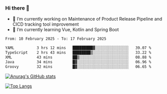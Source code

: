 ### Hi there 👋

- 🔭 I’m currently working on Maintenance of Product Release Pipeline and CICD tracking tool improvement
- 🌱 I’m currently learning Vue, Kotlin and Spring Boot

<!--START_SECTION:waka-->

```txt
From: 10 February 2025 - To: 17 February 2025

YAML          3 hrs 12 mins   █████████▓░░░░░░░░░░░░░░░   39.07 %
TypeScript    2 hrs 43 mins   ████████▒░░░░░░░░░░░░░░░░   33.22 %
XML           43 mins         ██▒░░░░░░░░░░░░░░░░░░░░░░   08.88 %
Java          34 mins         █▓░░░░░░░░░░░░░░░░░░░░░░░   06.96 %
Groovy        32 mins         █▓░░░░░░░░░░░░░░░░░░░░░░░   06.65 %
```

<!--END_SECTION:waka-->

[![Anurag's GitHub stats](https://github-readme-stats.vercel.app/api?username=yunhao981&show_icons=true&theme=solarized-dark)](https://github.com/anuraghazra/github-readme-stats)

[![Top Langs](https://github-readme-stats.vercel.app/api/top-langs/?username=yunhao981&theme=solarized-dark&layout=compact)](https://github.com/anuraghazra/github-readme-stats)

<!--
**yunhao981/yunhao981** is a ✨ _special_ ✨ repository because its `README.md` (this file) appears on your GitHub profile.

Here are some ideas to get you started:

- 🔭 I’m currently working on Maintenance of Release Pipeline and CICD tracking tool improvement
- 🌱 I’m currently learning Vue, Kotlin and Spring Boot
- 👯 I’m looking to collaborate on ...
- 🤔 I’m looking for help with ...
- 💬 Ask me about ...
- 📫 How to reach me: ...
- 😄 Pronouns: ...
- ⚡ Fun fact: ...
-->


